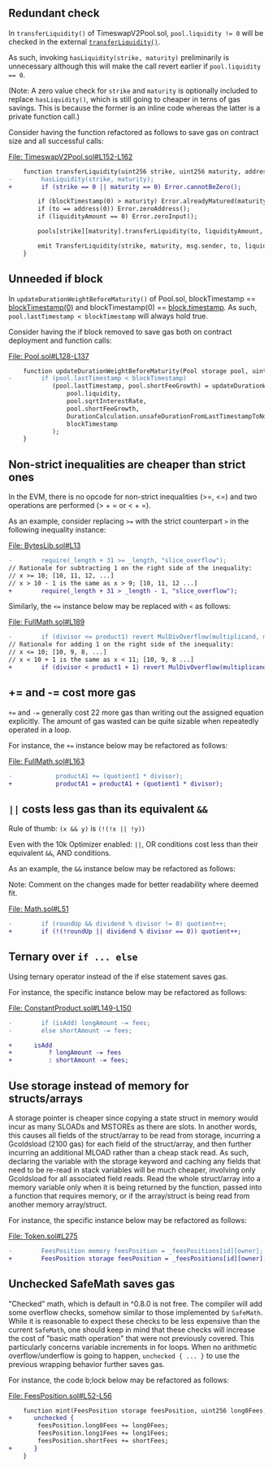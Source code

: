 ## Redundant check 
In `transferLiquidity()` of TimeswapV2Pool.sol, `pool.liquidity != 0` will be checked in the external [`transferLiquidity()`](https://github.com/code-423n4/2023-01-timeswap/blob/main/packages/v2-pool/src/structs/Pool.sol#L160).

As such, invoking `hasLiquidity(strike, maturity)` preliminarily is unnecessary although this will make the call revert earlier if `pool.liquidity == 0`.  

(Note: A zero value check for `strike` and `maturity` is optionally included to replace `hasLiquidity()`, which is still going to cheaper in terns of gas savings. This is because the former is an inline code whereas the latter is a private function call.) 

Consider having the function refactored as follows to save gas on contract size and all successful calls:

[File: TimeswapV2Pool.sol#L152-L162](https://github.com/code-423n4/2023-01-timeswap/blob/main/packages/v2-pool/src/TimeswapV2Pool.sol#L152-L162)

```diff
    function transferLiquidity(uint256 strike, uint256 maturity, address to, uint160 liquidityAmount) external override {
-        hasLiquidity(strike, maturity);
+        if (strike == 0 || maturity == 0) Error.cannotBeZero();

        if (blockTimestamp(0) > maturity) Error.alreadyMatured(maturity, blockTimestamp(0));
        if (to == address(0)) Error.zeroAddress();
        if (liquidityAmount == 0) Error.zeroInput();

        pools[strike][maturity].transferLiquidity(to, liquidityAmount, blockTimestamp(0));

        emit TransferLiquidity(strike, maturity, msg.sender, to, liquidityAmount);
    }
```
## Unneeded if block
In `updateDurationWeightBeforeMaturity()` of Pool.sol, blockTimestamp == [blockTimestamp(0)](https://github.com/code-423n4/2023-01-timeswap/blob/main/packages/v2-pool/src/TimeswapV2Pool.sol#L159) and blockTimestamp(0) == [block.timestamp](https://github.com/code-423n4/2023-01-timeswap/blob/main/packages/v2-pool/src/TimeswapV2Pool.sol#L82-L84). As such, `pool.lastTimestamp < blockTimestamp` will always hold true.

Consider having the if block removed to save gas both on contract deployment and function calls:

[File: Pool.sol#L128-L137](https://github.com/code-423n4/2023-01-timeswap/blob/main/packages/v2-pool/src/structs/Pool.sol#L128-L137)

```diff
    function updateDurationWeightBeforeMaturity(Pool storage pool, uint96 blockTimestamp) private {
-        if (pool.lastTimestamp < blockTimestamp)
            (pool.lastTimestamp, pool.shortFeeGrowth) = updateDurationWeight(
                pool.liquidity,
                pool.sqrtInterestRate,
                pool.shortFeeGrowth,
                DurationCalculation.unsafeDurationFromLastTimestampToNow(pool.lastTimestamp, blockTimestamp),
                blockTimestamp
            );
    }
```
## Non-strict inequalities are cheaper than strict ones
In the EVM, there is no opcode for non-strict inequalities (>=, <=) and two operations are performed (> + = or < + =).

As an example, consider replacing `>=` with the strict counterpart `>` in the following inequality instance:

[File: BytesLib.sol#L13](https://github.com/code-423n4/2023-01-timeswap/blob/main/packages/v2-library/src/BytesLib.sol#L13)

```diff
-        require(_length + 31 >= _length, "slice_overflow");
// Rationale for subtracting 1 on the right side of the inequality:
// x >= 10; [10, 11, 12, ...]
// x > 10 - 1 is the same as x > 9; [10, 11, 12 ...] 
+        require(_length + 31 > _length - 1, "slice_overflow");
```
Similarly, the `<=` instance below may be replaced with `<` as follows:

[File: FullMath.sol#L189](https://github.com/code-423n4/2023-01-timeswap/blob/main/packages/v2-library/src/FullMath.sol#L189)

```diff
-        if (divisor <= product1) revert MulDivOverflow(multiplicand, multiplier, divisor);
// Rationale for adding 1 on the right side of the inequality:
// x <= 10; [10, 9, 8, ...]
// x < 10 + 1 is the same as x < 11; [10, 9, 8 ...]
+        if (divisor < product1 + 1) revert MulDivOverflow(multiplicand, multiplier, divisor);
```
## += and -= cost more gas
`+=` and `-=` generally cost 22 more gas than writing out the assigned equation explicitly. The amount of gas wasted can be quite sizable when repeatedly operated in a loop.

For instance, the `+=` instance below may be refactored as follows:

[File: FullMath.sol#L163](https://github.com/code-423n4/2023-01-timeswap/blob/main/packages/v2-library/src/FullMath.sol#L163)

```diff
-            productA1 += (quotient1 * divisor);
+            productA1 = productA1 + (quotient1 * divisor);
```
## `||` costs less gas than its equivalent `&&`
Rule of thumb: `(x && y)` is `(!(!x || !y))`

Even with the 10k Optimizer enabled: `||`, OR conditions cost less than their equivalent `&&`, AND conditions.

As an example, the `&&` instance below may be refactored as follows:

Note: Comment on the changes made for better readability where deemed fit.

[File: Math.sol#L51](https://github.com/code-423n4/2023-01-timeswap/blob/main/packages/v2-library/src/Math.sol#L51)

```diff
-        if (roundUp && dividend % divisor != 0) quotient++;
+        if (!(!roundUp || dividend % divisor == 0)) quotient++;
```
## Ternary over `if ... else`
Using ternary operator instead of the if else statement saves gas.

For instance, the specific instance below may be refactored as follows:

[File: ConstantProduct.sol#L149-L150](https://github.com/code-423n4/2023-01-timeswap/blob/main/packages/v2-pool/src/libraries/ConstantProduct.sol#L149-L150)

```diff
-        if (isAdd) longAmount -= fees;
-        else shortAmount -= fees;

+      isAdd
+          ? longAmount -= fees
+          : shortAmount -= fees;
```
## Use storage instead of memory for structs/arrays
A storage pointer is cheaper since copying a state struct in memory would incur as many SLOADs and MSTOREs as there are slots. In another words, this causes all fields of the struct/array to be read from storage, incurring a Gcoldsload (2100 gas) for each field of the struct/array, and then further incurring an additional MLOAD rather than a cheap stack read. As such, declaring the variable with the storage keyword and caching any fields that need to be re-read in stack variables will be much cheaper, involving only Gcoldsload for all associated field reads. Read the whole struct/array into a memory variable only when it is being returned by the function, passed into a function that requires memory, or if the array/struct is being read from another memory array/struct.

For instance, the specific instance below may be refactored as follows:

[File: Token.sol#L275](https://github.com/code-423n4/2023-01-timeswap/blob/main/packages/v2-token/src/TimeswapV2LiquidityToken.sol#L275)

```diff
-        FeesPosition memory feesPosition = _feesPositions[id][owner];
+        FeesPosition storage feesPosition = _feesPositions[id][owner];
```
## Unchecked SafeMath saves gas
"Checked" math, which is default in ^0.8.0 is not free. The compiler will add some overflow checks, somehow similar to those implemented by `SafeMath`. While it is reasonable to expect these checks to be less expensive than the current `SafeMath`, one should keep in mind that these checks will increase the cost of "basic math operation" that were not previously covered. This particularly concerns variable increments in for loops. When no arithmetic overflow/underflow is going to happen, `unchecked { ... }` to use the previous wrapping behavior further saves gas.

For instance, the code b;lock below may be refactored as follows:

[File: FeesPosition.sol#L52-L56](https://github.com/code-423n4/2023-01-timeswap/blob/main/packages/v2-token/src/structs/FeesPosition.sol#L52-L56)

```diff
    function mint(FeesPosition storage feesPosition, uint256 long0Fees, uint256 long1Fees, uint256 shortFees) internal {
+      unchecked {
        feesPosition.long0Fees += long0Fees;
        feesPosition.long1Fees += long1Fees;
        feesPosition.shortFees += shortFees;
+      }
    }
```